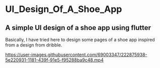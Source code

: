 # UI_Design_Of_A_Shoe_App

## A simple UI design of a shoe app using flutter

Basically, I have tried here to design some pages of a shoe app inspired from a design from dribble.  


https://user-images.githubusercontent.com/69003347/222875938-5e220931-1181-439f-91e5-f95288ba9c48.mp4

